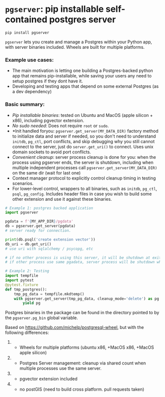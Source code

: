 # `pgserver`: pip installable self-contained postgres server 

`pip install pgserver`

`pgserver` lets you create and manage a Postgres within your Python app, with server binaries included.
Wheels are built for multiple platforms.

### Example use cases:
* The main motivation is letting one building a Postgres-backed python app that remains pip-installable, while saving your users any need to setup postgres if they dont have it.
* Developing and testing apps that depend on some external Postgres (as a dev dependency)

### Basic summary:
* *Pip installable binaries*: tested on Ubuntu and MacOS (apple silicon + x86), including pgvector extension. 
* *No sudo needed*: Does not require `root` or `sudo`.
* *Init handled foryou: `pgserver.get_server(MY_DATA_DIR)` factory method to initialize data and server if needed, so you don't need to understand `initdb`, `pg_ctl`, port conflicts, and skip debugging why you still cannot connect to the server, just do `server.get_uri()` to connect. Uses unix domain sockets to avoid port conflicts.
* *Convenient cleanup*: server process cleanup is done for you: when the process using pgserver ends, the server is shutdown, including when multiple independent processes call
`pgserver.get_server(MY_DATA_DIR)` on the same dir (wait for last one)
* Context manager protocol to explicitly control cleanup timing in testing scenarios.
* For lower-level control, wrappers to all binaries, such as `initdb`, `pg_ctl`, `psql`, `pg_config`. Includes header files in case you wish to build some other extension and use it against these binaries.

```py
# Example 1: postgres backed application
import pgserver

pgdata = f'{MY_APP_DIR}/pgdata'
db = pgserver.get_server(pgdata)
# server ready for connection.

print(db.psql('create extension vector'))
db_uri = db.get_uri()
# use uri with sqlalchemy / psycopg, etc

# if no other process is using this server, it will be shutdown at exit,
# if other process use same pgadata, server process will be shutdown when all stop.
```

```py
# Example 2: Testing
import tempfile
import pytest
@pytest.fixture
def tmp_postgres():
    tmp_pg_data = tempfile.mkdtemp()
    with pgserver.get_server(tmp_pg_data, cleanup_mode='delete') as pg:
        yield pg
```

Postgres binaries in the package can be found in the directory pointed
to by the `pgserver.pg_bin` global variable. 

Based on https://github.com/michelp/postgresql-wheel, but with the following differences:
1. + Wheels for multiple platforms (ubuntu x86, +MacOS x86, +MacOS apple silicon)
2. + Postgres Server management: cleanup via shared count when multiple processes use the same server.
3. + pgvector extension included
4. - no postGIS (need to build cross platform. pull requests taken)
